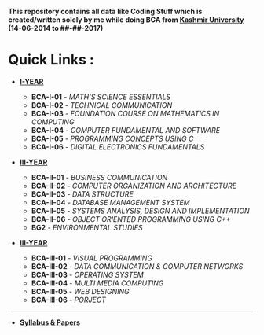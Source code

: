**This repository contains all data like Coding Stuff which is created/written 
solely by me while doing BCA from [Kashmir University](https://www.kashmiruniversity.net "Visit Website") (14-06-2014 to ##-##-2017)**
# **Quick Links :**

+ **[I-YEAR]()**
    - **BCA-I-01** - _MATH'S SCIENCE ESSENTIALS_
    - **BCA-I-02** - _TECHNICAL COMMUNICATION_
    - **BCA-I-03** - _FOUNDATION COURSE ON MATHEMATICS IN COMPUTING_
    - **BCA-I-04** - _COMPUTER FUNDAMENTAL AND SOFTWARE_
    - **BCA-I-05** - _PROGRAMMING CONCEPTS USING C_
    - **BCA-I-06** - _DIGITAL ELECTRONICS FUNDAMENTALS_

+ **[III-YEAR]()**
    - **BCA-II-01** - _BUSINESS COMMUNICATION_
    - **BCA-II-02** - _COMPUTER ORGANIZATION AND ARCHITECTURE_
    - **BCA-II-03** - _DATA STRUCTURE_
    - **BCA-II-04** - _DATABASE MANAGEMENT SYSTEM_
    - **BCA-II-05** - _SYSTEMS ANALYSIS, DESIGN AND IMPLEMENTATION_
    - **BCA-II-06** - _OBJECT ORIENTED PROGRAMMING USING C++_
    - **BG2** - _ENVIRONMENTAL STUDIES_
    
    
+ **[III-YEAR]()**
    - **BCA-III-01** - _VISUAL PROGRAMMING_
    - **BCA-III-02** - _DATA COMMUNICATION & COMPUTER NETWORKS_
    - **BCA-III-03** - _OPERATING SYSTEM_
    - **BCA-III-04** - _MULTI MEDIA COMPUTING_
    - **BCA-III-05** - _WEB DESIGNING_
    - **BCA-III-06** - _PORJECT_

  
    
  
---
+ **[Syllabus &amp; Papers](https://github.com/wasitshafi/JMI-MCA/tree/master/Misc)**
